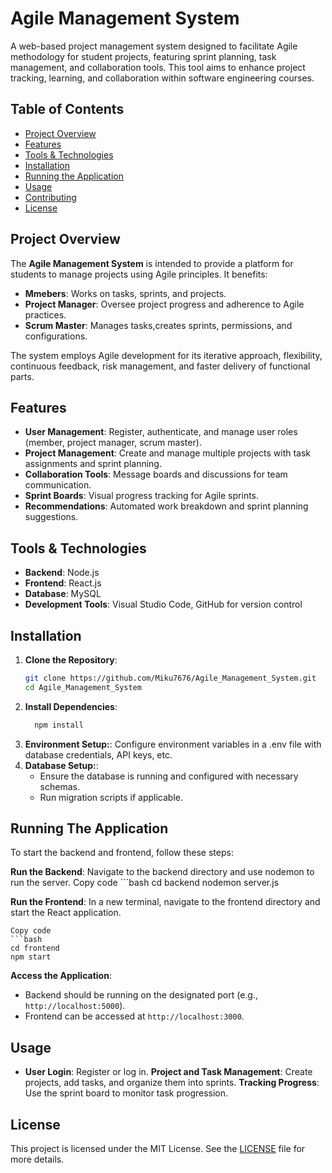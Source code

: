 # Agile Management System

A web-based project management system designed to facilitate Agile methodology for student projects, featuring sprint planning, task management, and collaboration tools. This tool aims to enhance project tracking, learning, and collaboration within software engineering courses.

## Table of Contents
- [Project Overview](#project-overview)
- [Features](#features)
- [Tools & Technologies](#tools--technologies)
- [Installation](#installation)
- [Running the Application](#running-the-application)
- [Usage](#usage)
- [Contributing](#contributing)
- [License](#license)

## Project Overview
The **Agile Management System** is intended to provide a platform for students to manage projects using Agile principles. It benefits:
- **Mmebers**: Works on tasks, sprints, and projects.
- **Project Manager**: Oversee project progress and adherence to Agile practices.
- **Scrum Master**: Manages tasks,creates sprints, permissions, and configurations.

The system employs Agile development for its iterative approach, flexibility, continuous feedback, risk management, and faster delivery of functional parts.

## Features
- **User Management**: Register, authenticate, and manage user roles (member, project manager, scrum master).
- **Project Management**: Create and manage multiple projects with task assignments and sprint planning.
- **Collaboration Tools**: Message boards and discussions for team communication.
- **Sprint Boards**: Visual progress tracking for Agile sprints.
- **Recommendations**: Automated work breakdown and sprint planning suggestions.

## Tools & Technologies
- **Backend**: Node.js
- **Frontend**: React.js
- **Database**: MySQL
- **Development Tools**: Visual Studio Code, GitHub for version control

## Installation

1. **Clone the Repository**:
   ```bash
   git clone https://github.com/Miku7676/Agile_Management_System.git
   cd Agile_Management_System
2. **Install Dependencies**:
   ```bash
     npm install
3. **Environment Setup:**:
       Configure environment variables in a .env file with database credentials, API keys, etc.
4. **Database Setup:**:
     - Ensure the database is running and configured with necessary schemas.
     - Run migration scripts if applicable.

## Running The Application

To start the backend and frontend, follow these steps:

**Run the Backend**: Navigate to the backend directory and use nodemon to run the server.
    Copy code
    ```bash
    cd backend
    nodemon server.js

**Run the Frontend**: In a new terminal, navigate to the frontend directory and start the React application.
    
    Copy code
    ```bash
    cd frontend
    npm start
    
**Access the Application**:
- Backend should be running on the designated port (e.g., `http://localhost:5000`).
- Frontend can be accessed at `http://localhost:3000`.

## Usage
- **User Login**:
   Register or log in.
**Project and Task Management**: 
  Create projects, add tasks, and organize them into sprints.
**Tracking Progress**: 
  Use the sprint board to monitor task progression.

## License
This project is licensed under the MIT License. See the [LICENSE](#LICENSE) file for more details.
